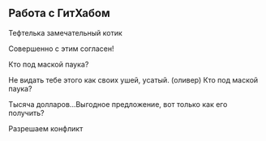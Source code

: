 ## Работа с ГитХабом

Тефтелька замечательный котик

Совершенно с этим согласен!

Кто под маской паука?

Не видать тебе этого как своих ушей, усатый. (оливер)
Кто под маской паука? 

Тысяча долларов...Выгодное предложение, вот только как его получить?

Разрешаем конфликт
